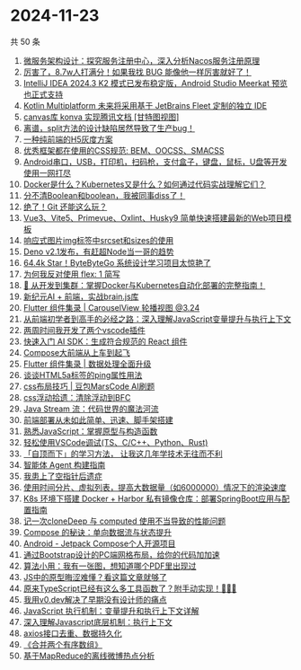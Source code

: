 # 2024-11-23

共 50 条

<!-- BEGIN JUEJIN -->
<!-- 最后更新时间 2024-11-23 02:20:26 +0800 -->
1. [微服务架构设计：探究服务注册中心，深入分析Nacos服务注册原理](https://juejin.cn/post/7433037573406572598)
1. [厉害了，8.7w人打满分！如果我找 BUG 能像他一样厉害就好了！](https://juejin.cn/post/7438560270258913334)
1. [IntelliJ IDEA 2024.3 K2 模式已发布稳定版，Android Studio Meerkat 预览也正式支持](https://juejin.cn/post/7439251025385177107)
1. [Kotlin Multiplatform 未来将采用基于 JetBrains Fleet 定制的独立 IDE](https://juejin.cn/post/7439380440958926911)
1. [canvas库 konva 实现腾讯文档 [甘特图视图]](https://juejin.cn/post/7438990704456532031)
1. [离谱，split方法的设计缺陷居然导致了生产bug！](https://juejin.cn/post/7439189795614916658)
1. [一种纯前端的H5灰度方案](https://juejin.cn/post/7438840414239326227)
1. [优秀框架都在使用的CSS规范: BEM、OOCSS、SMACSS](https://juejin.cn/post/7438994542769520680)
1. [Android串口，USB，打印机，扫码枪，支付盒子，键盘，鼠标，U盘等开发使用一网打尽](https://juejin.cn/post/7439231301869305910)
1. [Docker是什么？Kubernetes又是什么？如何通过代码实战理解它们？](https://juejin.cn/post/7439656697075875867)
1. [分不清Boolean和boolean，我被同事diss了！](https://juejin.cn/post/7439576043223203892)
1. [绝了！Git 还能这么玩？](https://juejin.cn/post/7439619698838945818)
1. [Vue3、Vite5、Primevue、Oxlint、Husky9 简单快速搭建最新的Web项目模板](https://juejin.cn/post/7438884007084032035)
1. [响应式图片img标签中srcset和sizes的使用](https://juejin.cn/post/7439599612224913434)
1. [Deno v2.1发布，有赶超Node当一哥的趋势](https://juejin.cn/post/7439746336541491215)
1. [64.4k Star！ByteByteGo 系统设计学习项目太惊艳了](https://juejin.cn/post/7439012763380891689)
1. [为何我反对使用 flex: 1 简写](https://juejin.cn/post/7439530299782086696)
1. [🚀 从开发到集群：掌握Docker与Kubernetes自动化部署的完整指南！](https://juejin.cn/post/7439311536819126282)
1. [新纪元AI + 前端，实战brain.js库](https://juejin.cn/post/7438860483586146344)
1. [Flutter 组件集录 | CarouselView 轮播视图 @3.24](https://juejin.cn/post/7439018099037159459)
1. [从前端初学者到高手的必经之路：深入理解JavaScript变量提升与执行上下文](https://juejin.cn/post/7439364291750412303)
1. [两周时间我开发了两个vscode插件](https://juejin.cn/post/7439949552968908835)
1. [快速入门 AI SDK：生成符合规范的 React 组件](https://juejin.cn/post/7439660326700072986)
1. [Compose大前端从上车到起飞](https://juejin.cn/post/7439251025385996307)
1. [Flutter 组件集录 | 数据处理全面升级](https://juejin.cn/post/7439754049832730676)
1. [谈谈HTML5a标签的ping属性用法](https://juejin.cn/post/7438964981453094966)
1. [css布局技巧 | 豆包MarsCode AI刷题](https://juejin.cn/post/7439999637479833637)
1. [css浮动拾遗：清除浮动到BFC](https://juejin.cn/post/7439252579139878950)
1. [Java Stream 流：代码世界的魔法河流](https://juejin.cn/post/7438816010417340455)
1. [前端部署从未如此简单、迅速、脚手架搭建](https://juejin.cn/post/7438878218838982666)
1. [熟悉JavaScript：掌握原型与构造函数](https://juejin.cn/post/7439329079985258534)
1. [轻松使用VSCode调试(TS、C/C++、Python、Rust)](https://juejin.cn/post/7439009350050807835)
1. [「自顶而下」的学习方法， 让我这几年学技术无往而不利](https://juejin.cn/post/7439358273725857811)
1. [ 智能体 Agent 构建指南](https://juejin.cn/post/7439369514985390119)
1. [我患上了空指针后遗症](https://juejin.cn/post/7438994542769848360)
1. [使用时间分片、虚拟列表，提高大数据量（如6000000）情况下的渲染速度](https://juejin.cn/post/7438912418435170355)
1. [K8s 环境下搭建 Docker + Harbor 私有镜像仓库：部署SpringBoot应用与配置指南](https://juejin.cn/post/7439606538179919912)
1. [记一次cloneDeep 与 computed 使用不当导致的性能问题](https://juejin.cn/post/7438822895227305984)
1. [Compose 的秘诀：单向数据流与状态提升](https://juejin.cn/post/7439236365287309364)
1. [Android - Jetpack Compose个人开源项目](https://juejin.cn/post/7438864922514047026)
1. [通过Bootstrap设计的PC端网格布局，给你的代码加加速](https://juejin.cn/post/7439371135387107366)
1. [算法小用：我有一张图，想知道哪个PDF里出现过](https://juejin.cn/post/7438969214651154442)
1. [JS中的原型晦涩难懂？看这篇文章就够了](https://juejin.cn/post/7438873937294327860)
1. [原来TypeScript已经有这么多工具函数了？附手动实现！🚀🚀🚀](https://juejin.cn/post/7439351869136961574)
1. [我用v0.dev解决了早期没有设计师的痛点](https://juejin.cn/post/7439560754050531378)
1. [JavaScript 执行机制：变量提升和执行上下文详解](https://juejin.cn/post/7439288629070856244)
1. [深入理解Javascript底层机制：执行上下文](https://juejin.cn/post/7439375468971360310)
1. [axios接口去重、数据持久化](https://juejin.cn/post/7439196625124343843)
1. [《合并两个有序数组》](https://juejin.cn/post/7438624863252119587)
1. [基于MapReduce的离线微博热点分析](https://juejin.cn/post/7438609254080167987)
<!-- END JUEJIN -->